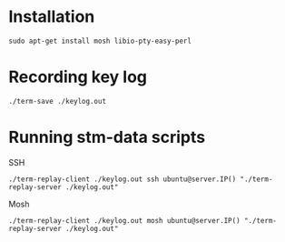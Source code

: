 Installation
==============

    sudo apt-get install mosh libio-pty-easy-perl

Recording key log
==============

    ./term-save ./keylog.out

Running stm-data scripts
==============

SSH

    ./term-replay-client ./keylog.out ssh ubuntu@server.IP() "./term-replay-server ./keylog.out"

Mosh

    ./term-replay-client ./keylog.out mosh ubuntu@server.IP() "./term-replay-server ./keylog.out"
